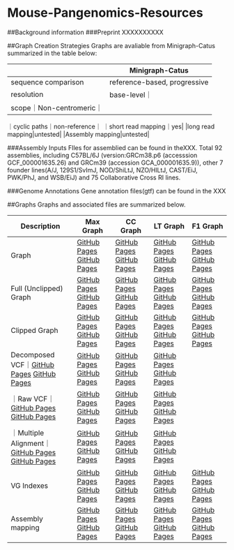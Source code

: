 # Mouse-Pangenomics-Resources

##Background information
###Preprint
XXXXXXXXXX

##Graph Creation Strategies
Graphs are avaliable from Minigraph-Catus summarized in the table below:

|     | Minigraph-Catus |
| --- | --- |
| sequence comparison | reference-based, progressive |
| resolution | base-level｜
|scope｜Non-centromeric｜
｜cyclic paths｜non-reference｜
｜short read mapping｜yes|
|long read mapping|untested|
|Assembly mapping|untested|

###Assembly Inputs
FIles for assemblied can be found in the<link>XXX</link>. 
Total 92 assemblies, including  C57BL/6J (version:GRCm38.p6 (accesssion GCF_000001635.26) and GRCm39 (accession GCA_000001635.9)), other 7 founder lines(A/J, 129S1/SvImJ, NOD/ShiLtJ, NZO/HlLtJ, CAST/EiJ, PWK/PhJ, and WSB/EiJ) and 75 Collaborative Cross RI lines. 

###Genome Annotations 
Gene annotation files(gtf) can be found in the <link>XXX</link>

##Graphs
Graphs and associated files are summarized below.

| Description| Max Graph| CC Graph| LT Graph|F1 Graph|
| --- | --- | --- | --- | --- |
| Graph| [GitHub Pages](https://pages.github.com/) [GitHub Pages](https://pages.github.com/)|[GitHub Pages](https://pages.github.com/) [GitHub Pages](https://pages.github.com/)|[GitHub Pages](https://pages.github.com/) [GitHub Pages](https://pages.github.com/)|[GitHub Pages](https://pages.github.com/) [GitHub Pages](https://pages.github.com/)|
| Full (Unclipped) Graph | [GitHub Pages](https://pages.github.com/) [GitHub Pages](https://pages.github.com/)|[GitHub Pages](https://pages.github.com/) [GitHub Pages](https://pages.github.com/)|[GitHub Pages](https://pages.github.com/) [GitHub Pages](https://pages.github.com/)|[GitHub Pages](https://pages.github.com/) [GitHub Pages](https://pages.github.com/)|
| Clipped Graph | [GitHub Pages](https://pages.github.com/) [GitHub Pages](https://pages.github.com/)|[GitHub Pages](https://pages.github.com/) [GitHub Pages](https://pages.github.com/)|[GitHub Pages](https://pages.github.com/) [GitHub Pages](https://pages.github.com/)|[GitHub Pages](https://pages.github.com/) [GitHub Pages](https://pages.github.com/)|
|Decomposed VCF｜[GitHub Pages](https://pages.github.com/) [GitHub Pages](https://pages.github.com/)|[GitHub Pages](https://pages.github.com/) [GitHub Pages](https://pages.github.com/)|[GitHub Pages](https://pages.github.com/) [GitHub Pages](https://pages.github.com/)|[GitHub Pages](https://pages.github.com/) [GitHub Pages](https://pages.github.com/)|
｜Raw VCF｜[GitHub Pages](https://pages.github.com/) [GitHub Pages](https://pages.github.com/)|[GitHub Pages](https://pages.github.com/) [GitHub Pages](https://pages.github.com/)|[GitHub Pages](https://pages.github.com/) [GitHub Pages](https://pages.github.com/)|[GitHub Pages](https://pages.github.com/) [GitHub Pages](https://pages.github.com/)|
｜Multiple Alignment｜[GitHub Pages](https://pages.github.com/) [GitHub Pages](https://pages.github.com/)|[GitHub Pages](https://pages.github.com/) [GitHub Pages](https://pages.github.com/)|[GitHub Pages](https://pages.github.com/) [GitHub Pages](https://pages.github.com/)|[GitHub Pages](https://pages.github.com/) [GitHub Pages](https://pages.github.com/)|
|VG Indexes|[GitHub Pages](https://pages.github.com/) [GitHub Pages](https://pages.github.com/)|[GitHub Pages](https://pages.github.com/) [GitHub Pages](https://pages.github.com/)|[GitHub Pages](https://pages.github.com/) [GitHub Pages](https://pages.github.com/)|[GitHub Pages](https://pages.github.com/) [GitHub Pages](https://pages.github.com/)|
|Assembly mapping|[GitHub Pages](https://pages.github.com/) [GitHub Pages](https://pages.github.com/)|[GitHub Pages](https://pages.github.com/) [GitHub Pages](https://pages.github.com/)|[GitHub Pages](https://pages.github.com/) [GitHub Pages](https://pages.github.com/)|[GitHub Pages](https://pages.github.com/) [GitHub Pages](https://pages.github.com/)|
